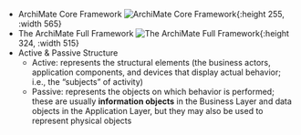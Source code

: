 - ArchiMate Core Framework
  ![ArchiMate Core Framework](https://pubs.opengroup.org/architecture/archimate3-doc/images/fig-ArchiMate-Core-Framework.png){:height 255, :width 565}
- The ArchiMate Full Framework
  ![The ArchiMate Full Framework](https://pubs.opengroup.org/architecture/archimate3-doc/images/fig-ArchiMate-Full-Framework.png){:height 324, :width 515}
- Active & Passive Structure
	- Active: represents the structural elements (the business actors, application components, and devices that display actual behavior; i.e., the “subjects” of activity)
	- Passive: represents the objects on which behavior is performed; these are usually **information objects** in the Business Layer and data objects in the Application Layer, but they may also be used to represent physical objects